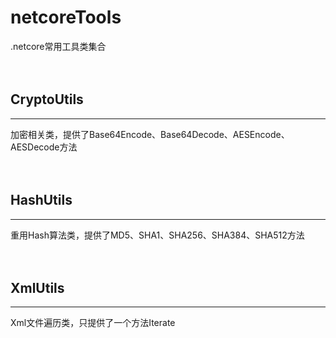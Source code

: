 # netcoreTools
.netcore常用工具类集合<br/><br/><br/>

## CryptoUtils
---
加密相关类，提供了Base64Encode、Base64Decode、AESEncode、AESDecode方法<br/><br/><br/>



## HashUtils
---
重用Hash算法类，提供了MD5、SHA1、SHA256、SHA384、SHA512方法<br/><br/><br/>



## XmlUtils
---
Xml文件遍历类，只提供了一个方法Iterate<br/><br/><br/>